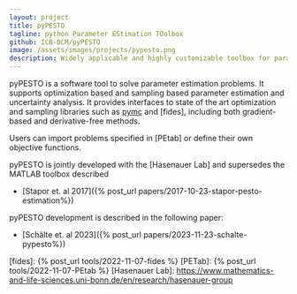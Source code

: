 ```yaml
---
layout: project
title: pyPESTO
tagline: python Parameter EStimation TOolbox
github: ICB-DCM/pyPESTO
image: /assets/images/projects/pypesto.png
description: Widely applicable and highly customizable toolbox for parameter estimation
---
```


pyPESTO is a software tool to solve parameter estimation problems. It supports
optimization based and sampling based parameter estimation and uncertainty analysis.
It provides interfaces to state of the art optimization and sampling libraries
such as [pymc] and [fides], including both gradient-based and derivative-free
methods.

Users can import problems specified in [PEtab] or define their own objective
functions.

pyPESTO is jointly developed with the [Hasenauer Lab] and supersedes the MATLAB
toolbox described

- [Stapor et. al 2017]({% post_url papers/2017-10-23-stapor-pesto-estimation%})

pyPESTO development is described in the following paper:

- [Schälte et. al 2023]({% post_url papers/2023-11-23-schalte-pypesto%})


[pymc]: www.pymc.io
[fides]: {% post_url tools/2022-11-07-fides %}
[PETab]: {% post_url tools/2022-11-07-PEtab %}
[Hasenauer Lab]: https://www.mathematics-and-life-sciences.uni-bonn.de/en/research/hasenauer-group
